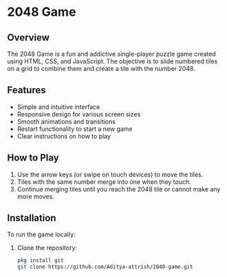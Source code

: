 # 2048 Game

## Overview

The 2048 Game is a fun and addictive single-player puzzle game created using HTML, CSS, and JavaScript. The objective is to slide numbered tiles on a grid to combine them and create a tile with the number 2048.

## Features

- Simple and intuitive interface
- Responsive design for various screen sizes
- Smooth animations and transitions
- Restart functionality to start a new game
- Clear instructions on how to play

## How to Play

1. Use the arrow keys (or swipe on touch devices) to move the tiles.
2. Tiles with the same number merge into one when they touch.
3. Continue merging tiles until you reach the 2048 tile or cannot make any more moves.

## Installation

To run the game locally:

1. Clone the repository:

   ```bash
   pkg install git
   git clone https://github.com/Aditya-attrish/2048-game.git
```
